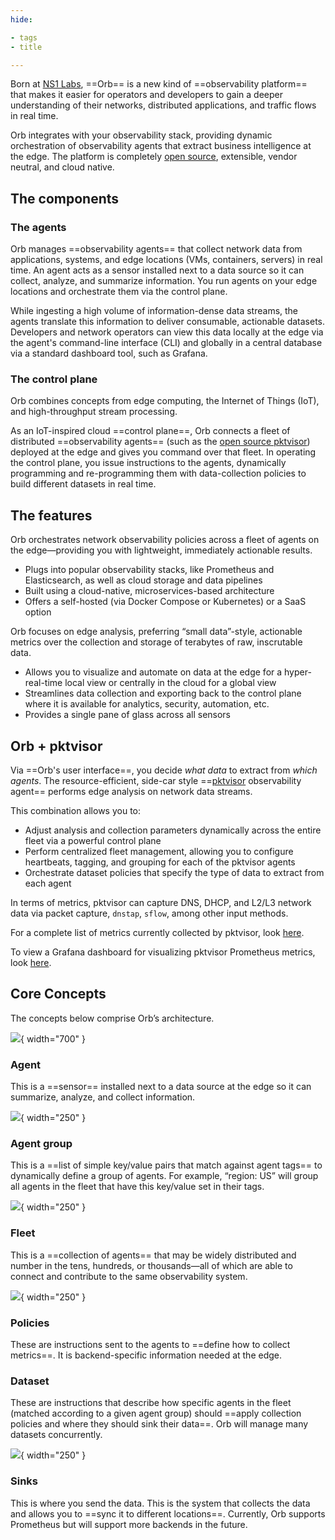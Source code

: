 ```yaml
---
hide:

- tags
- title

---
```

Born at [NS1 Labs](https://ns1.com/labs), ==Orb== is a new kind of ==observability platform== that makes it easier for operators and developers to gain a deeper understanding of their networks, distributed applications, and traffic flows in real time. 

Orb integrates with your observability stack, providing dynamic orchestration of observability agents that extract business intelligence at the edge. The platform is completely [open source](https://github.com/ns1labs/orb), extensible, vendor neutral, and cloud native.

## The components

### The agents

Orb manages ==observability agents== that collect network data from applications, systems, and edge locations (VMs, containers, servers) in real time. An agent acts as a sensor installed next to a data source so it can collect, analyze, and summarize information. You run agents on your edge locations and orchestrate them via the control plane.

While ingesting a high volume of information-dense data streams, the agents translate this information to deliver consumable, actionable datasets. Developers and network operators can view this data locally at the edge via the agent's command-line interface (CLI) and globally in a central database via a standard dashboard tool, such as Grafana.

### The control plane

Orb combines concepts from edge computing, the Internet of Things (IoT), and high-throughput stream processing.

As an IoT-inspired cloud ==control plane==, Orb connects a fleet of distributed ==observability agents== (such as the [open source pktvisor](https://github.com/ns1labs/pktvisor/)) deployed at the edge and gives you command over that fleet. In operating the control plane, you issue instructions to the agents, dynamically programming and re-programming them with data-collection policies to build different datasets in real time.

## The features

Orb orchestrates network observability policies across a fleet of agents on the edge—providing you with lightweight, immediately actionable results.

* Plugs into popular observability stacks, like Prometheus and Elasticsearch, as well as cloud storage and data pipelines
* Built using a cloud-native, microservices-based architecture
* Offers a self-hosted (via Docker Compose or Kubernetes) or a SaaS option

Orb focuses on edge analysis, preferring “small data”-style, actionable metrics over the collection and storage of terabytes of raw, inscrutable data.

* Allows you to visualize and automate on data at the edge for a hyper-real-time local view or centrally in the cloud for a global view
* Streamlines data collection and exporting back to the control plane where it is available for analytics, security, automation, etc.
* Provides a single pane of glass across all sensors

## Orb + pktvisor

Via ==Orb's user interface==, you decide *what data* to extract from *which agents*. The resource-efficient, side-car style ==[pktvisor](https://github.com/ns1/pktvisor) observability agent== performs edge analysis on network data streams.

This combination allows you to:

* Adjust analysis and collection parameters dynamically across the entire fleet via a powerful control plane
* Perform centralized fleet management, allowing you to configure heartbeats, tagging, and grouping for each of the pktvisor agents
* Orchestrate dataset policies that specify the type of data to extract from each agent

In terms of metrics, pktvisor can capture DNS, DHCP, and L2/L3 network data via packet capture, `dnstap`, `sflow`, among other input methods.

For a complete list of metrics currently collected by pktvisor, look [here](https://github.com/ns1labs/pktvisor/wiki/Current-Metrics).

To view a Grafana dashboard for visualizing pktvisor Prometheus metrics, look [here](https://grafana.com/grafana/dashboards/14221).

## Core Concepts

The concepts below comprise Orb’s architecture.

![](./img/concepts.png){ width="700" }

### Agent

This is a ==sensor== installed next to a data source at the edge so it can summarize, analyze, and collect information.

![](./img/concept_agent.png){ width="250" }

### Agent group

This is a ==list of simple key/value pairs that match against agent tags== to dynamically define a group of agents. For example, “region: US” will group all agents in the fleet that have this key/value set in their tags.

![](./img/concept_agent_group.png){ width="250" }

### Fleet

This is a ==collection of agents== that may be widely distributed and number in the tens, hundreds, or thousands—all of which are able to connect and contribute to the same observability system.

![](./img/concept_fleet_manager.png){ width="250" }

### Policies

These are instructions sent to the agents to ==define how to collect metrics==. It is backend-specific information needed at the edge.

### Dataset

These are instructions that describe how specific agents in the fleet (matched according to a given agent group) should ==apply collection policies and where they should sink their data==. Orb will manage many datasets concurrently.

![](./img/concept_dataset.png){ width="250" }

### Sinks

This is where you send the data. This is the system that collects the data and allows you to ==sync it to different locations==. Currently, Orb supports Prometheus but will support more backends in the future.
